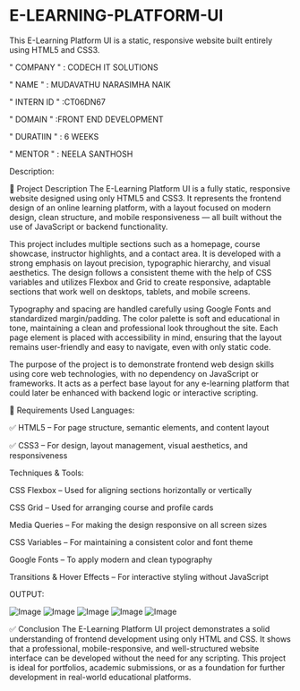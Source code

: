 # E-LEARNING-PLATFORM-UI
This E-Learning Platform UI is a static, responsive website built entirely using HTML5 and CSS3.

" COMPANY " : CODECH IT SOLUTIONS

" NAME " : MUDAVATHU NARASIMHA NAIK

" INTERN ID " :CT06DN67

" DOMAIN " :FRONT END DEVELOPMENT

" DURATIIN " : 6 WEEKS

" MENTOR " : NEELA SANTHOSH

Description:

📄 Project Description
The E-Learning Platform UI is a fully static, responsive website designed using only HTML5 and CSS3. It represents the frontend design of an online learning platform, with a layout focused on modern design, clean structure, and mobile responsiveness — all built without the use of JavaScript or backend functionality.

This project includes multiple sections such as a homepage, course showcase, instructor highlights, and a contact area. It is developed with a strong emphasis on layout precision, typographic hierarchy, and visual aesthetics. The design follows a consistent theme with the help of CSS variables and utilizes Flexbox and Grid to create responsive, adaptable sections that work well on desktops, tablets, and mobile screens.

Typography and spacing are handled carefully using Google Fonts and standardized margin/padding. The color palette is soft and educational in tone, maintaining a clean and professional look throughout the site. Each page element is placed with accessibility in mind, ensuring that the layout remains user-friendly and easy to navigate, even with only static code.

The purpose of the project is to demonstrate frontend web design skills using core web technologies, with no dependency on JavaScript or frameworks. It acts as a perfect base layout for any e-learning platform that could later be enhanced with backend logic or interactive scripting.

🧰 Requirements Used
Languages:

✅ HTML5 – For page structure, semantic elements, and content layout

✅ CSS3 – For design, layout management, visual aesthetics, and responsiveness

Techniques & Tools:

CSS Flexbox – Used for aligning sections horizontally or vertically

CSS Grid – Used for arranging course and profile cards

Media Queries – For making the design responsive on all screen sizes

CSS Variables – For maintaining a consistent color and font theme

Google Fonts – To apply modern and clean typography

Transitions & Hover Effects – For interactive styling without JavaScript


OUTPUT:

![Image](https://github.com/user-attachments/assets/16965de9-f8f5-47cd-a7aa-f3d176d7a3a4)
![Image](https://github.com/user-attachments/assets/a053e988-3348-486e-9a4b-177a93ed3b3f)
![Image](https://github.com/user-attachments/assets/871e3f47-d163-4bd7-8421-52a7d0d639a2)
![Image](https://github.com/user-attachments/assets/37972994-9c21-4a30-ba48-ee4754f3cae9)
![Image](https://github.com/user-attachments/assets/43de972c-d47c-4783-9761-62a37fa8c12e)


✅ Conclusion
The E-Learning Platform UI project demonstrates a solid understanding of frontend development using only HTML and CSS. It shows that a professional, mobile-responsive, and well-structured website interface can be developed without the need for any scripting. This project is ideal for portfolios, academic submissions, or as a foundation for further development in real-world educational platforms.
